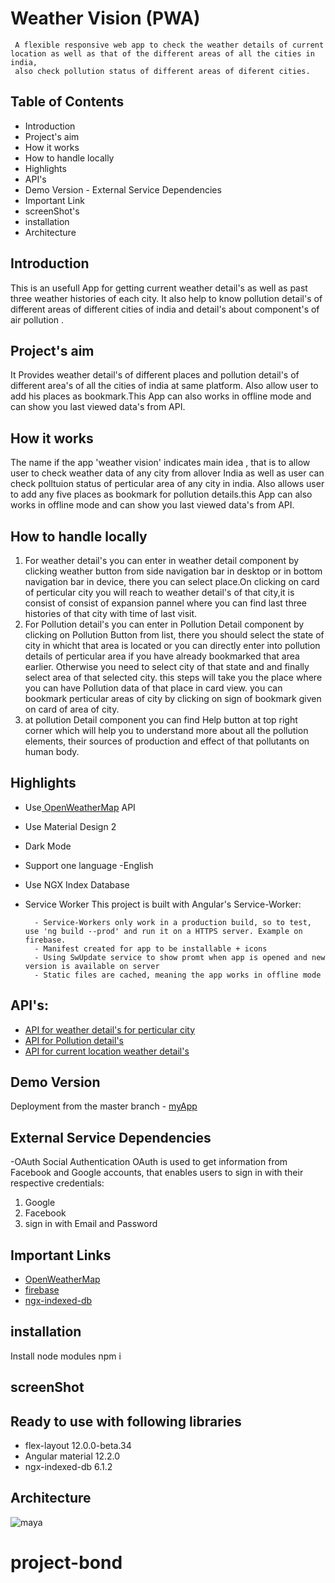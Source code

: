 # Weather Vision (PWA)

     A flexible responsive web app to check the weather details of current location as well as that of the different areas of all the cities in india,
     also check pollution status of different areas of diferent cities.
  
## Table of Contents

   -  Introduction
   - Project's aim
   -  How it works
   -  How to handle locally
   - Highlights
   - API's
   - Demo Version
    - External Service Dependencies
   -  Important Link
   -  screenShot's
   -  installation
   - Architecture


## Introduction
  This is an usefull App for getting current weather detail's as well as past three weather histories of each city. It also help to know pollution detail's of different areas of different cities of india and detail's about component's of air pollution . 
 
## Project's aim
It Provides weather detail's of different places and pollution detail's of different area's of all the cities of india at same platform. Also allow user to add his places as bookmark.This App can also works in offline mode and can show you last viewed data's from API.

## How it works
The name if the app  'weather vision' indicates main idea , that is to allow user to check weather data of any city from allover India as well as user can check polltuion status of perticular area of any city in india. Also allows user to add any five places as bookmark for pollution details.this App can also works in offline mode and can show you last viewed data's from API.

  ##  How to handle locally
1. For weather detail's you can enter in weather detail component by clicking weather button from side navigation bar in desktop or in bottom navigation bar in device, there you can select place.On clicking on card of perticular city you will reach to weather detail's of that city,it is consist of consist of expansion pannel where you can find last three histories of that city with time of last visit.
2. For Pollution detail's you can enter in Pollution Detail component by clicking on Pollution Button from list, there you should select the state of city in whicht that area is located or you can directly enter into pollution details of perticular area if you have already bookmarked that area earlier. Otherwise you need to select city of that state and and finally select area of that selected city. this steps
will take you the place where you can have Pollution data of that place in card view. you can bookmark perticular areas of city by clicking on sign of bookmark given on card of area of city.
3. at pollution Detail component you can find Help button at top right corner which will help you to understand more about all the pollution elements, their sources of production and effect of that pollutants on human body.
  
## Highlights
- Use[ OpenWeatherMap](https://openweathermap.org/) API
- Use Material Design 2
- Dark Mode
- Support one language -English
- Use NGX Index Database
- Service Worker
    This project is built with Angular's Service-Worker:

        - Service-Workers only work in a production build, so to test, use 'ng build --prod' and run it on a HTTPS server. Example on firebase.
        - Manifest created for app to be installable + icons
        - Using SwUpdate service to show promt when app is opened and new version is available on server
        - Static files are cached, meaning the app works in offline mode

## API's:
  - [API for weather detail's for perticular city](https://api.openweathermap.org/data/2.5/weather?q=mumbai&appid=9ce2eb4084172fcd1a624bcf954f8222)
  - [API for Pollution detail's](https://api.data.gov.in/resource/3b01bcb8-0b14-4abf-b6f2-c1bfd384ba69?api-key=579b464db66ec23bdd0000014603f9ebbec94dfd47badb0359240ce4&format=json&offset=0&limit=3734)
  - [API for current location weather detail's](https://api.openweathermap.org/data/2.5/onecall?lat=19.7514798&lon=75.7139&appid=9ce2eb4084172fcd1a624bcf954f8222)
## Demo Version
Deployment from the master branch - [myApp](https://project-bond-e6798.web.app)

## External Service Dependencies
-OAuth Social Authentication
   OAuth is used to get information from Facebook and Google accounts, that enables users to sign in with their respective credentials:
   1. Google 
   2. Facebook 
   3. sign in with Email and Password
## Important Links
- [ OpenWeatherMap](https://openweathermap.org/) 
- [firebase](firebase.com)
- [ngx-indexed-db](https://www.npmjs.com/package/ngx-indexed-db)

 ## installation
  Install node modules npm i
## screenShot

## Ready to use with following libraries
  - flex-layout 12.0.0-beta.34
  - Angular material 12.2.0
  - ngx-indexed-db 6.1.2
## Architecture
 ![maya](https://user-images.githubusercontent.com/85214168/135255436-c2298d3d-9d0b-4083-8a2a-6a52a61dc807.png)

# project-bond
